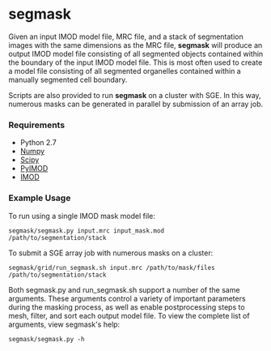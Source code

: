 [numpy]: http://www.numpy.org/
[scipy]: https://www.scipy.org/
[pyimod]: https://github.com/CRBS/PyIMOD
[imod]:http://bio3d.colorado.edu/imod/

# segmask

Given an input IMOD model file, MRC file, and a stack of segmentation images with the same dimensions as the MRC file, **segmask** will produce an output IMOD model file consisting of all segmented objects contained within the boundary of the input IMOD model file. This is most often used to create a model file consisting of all segmented organelles contained within a manually segmented cell boundary.

Scripts are also provided to run **segmask** on a cluster with SGE. In this way, numerous masks can be generated in parallel by submission of an array job.

### Requirements
* Python 2.7
* [Numpy][numpy]
* [Scipy][scipy]
* [PyIMOD][pyimod]
* [IMOD][imod]

### Example Usage
To run using a single IMOD mask model file:

    segmask/segmask.py input.mrc input_mask.mod /path/to/segmentation/stack

To submit a SGE array job with numerous masks on a cluster:

    segmask/grid/run_segmask.sh input.mrc /path/to/mask/files /path/to/segmentation/stack

Both segmask.py and run_segmask.sh support a number of the same arguments. These arguments control a variety of important parameters during the masking process, as well as enable postprocessing steps to mesh, filter, and sort each output model file. To view the complete list of arguments, view segmask's help:

    segmask/segmask.py -h
